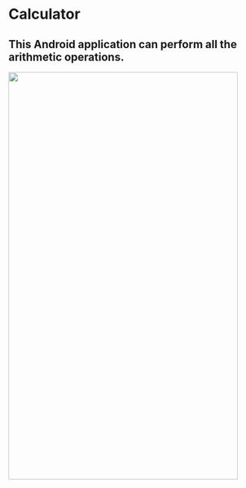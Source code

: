 # Calculator
## This Android application can perform all the arithmetic operations.

<img src="https://user-images.githubusercontent.com/65064180/121776687-ec587b80-cbab-11eb-9ef1-14dbf79b1c66.png" width ="450" height="800" /> 
 
 
